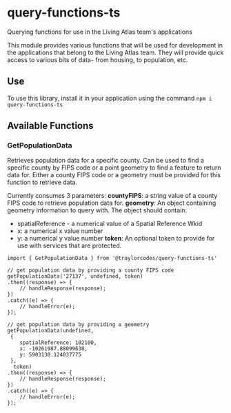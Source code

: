 # query-functions-ts
Querying functions for use in the Living Atlas team's applications


This module provides various functions that will be used for development in the applications that belong to the Living Atlas team.
They will provide quick access to various bits of data- from housing, to population, etc.

## Use
To use this library, install it in your application using the command ```npm i query-functions-ts```

## Available Functions

### GetPopulationData
Retrieves population data for a specific county. Can be used to find a specific county by FIPS code or a point geometry to find a feature to return data for. Either a county FIPS code or a geometry must be provided for this function to retrieve data.

Currently consumes 3 parameters:
**countyFIPS**: a string value of a county FIPS code to retrieve population data for.
**geometry**: An object containing geometry information to query with. The object should contain:
- spatialReference - a numerical value of a Spatial Reference Wkid
- x: a numerical x value number
- y: a numerical y value number
**token**: An optional token to provide for use with services that are protected.
```
import { GetPopulationData } from '@traylorcodes/query-functions-ts'

// get population data by providing a county FIPS code
getPopulationData('27137', undefined, token)
.then((response) => {
    // handleResponse(response);
})
.catch((e) => {
    // handleError(e);
});

// get population data by providing a geometry
getPopulationData(undefined,
 {
    spatialReference: 102100,
    x: -10261987.88099638,
    y: 5903130.124037775
 },
  token)
.then((response) => {
    // handleResponse(response);
})
.catch((e) => {
    // handleError(e);
});
```